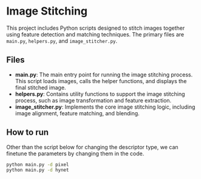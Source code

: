 # Image Stitching

This project includes Python scripts designed to stitch images together using feature detection and matching techniques. The primary files are `main.py`, `helpers.py`, and `image_stitcher.py`.

## Files

- **main.py**: The main entry point for running the image stitching process. This script loads images, calls the helper functions, and displays the final stitched image.
- **helpers.py**: Contains utility functions to support the image stitching process, such as image transformation and feature extraction.
- **image_stitcher.py**: Implements the core image stitching logic, including image alignment, feature matching, and blending.

## How to run

Other than the script below for changing the descriptor type, we can finetune the parameters by changing them in the code.

```bash
python main.py -d pixel
python main.py -d hynet

